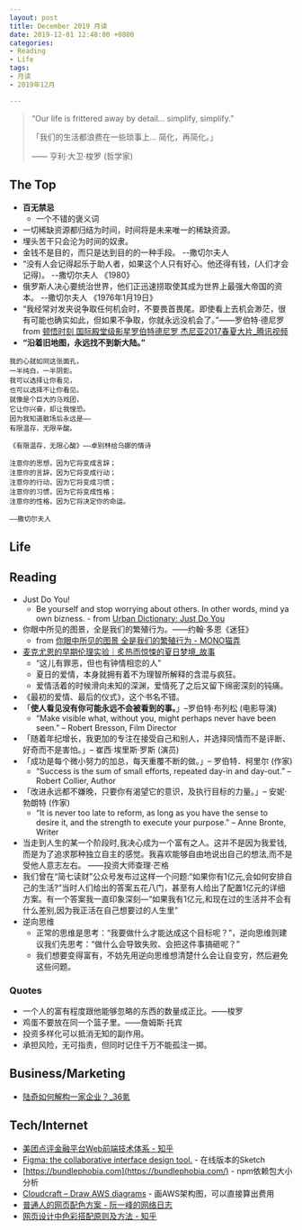 ```yaml
---
layout: post
title: December 2019 月读
date: 2019-12-01 12:48:00 +0800
categories:
- Reading
- Life
tags:
- 月读
- 2019年12月

---
```


<blockquote class="blockquote-center">
<p>“Our life is frittered away by detail… simplify, simplify.”</p>
<p>「我们的生活都浪费在一些琐事上… 简化，再简化。」</p>
<p>—— 亨利‧大卫‧梭罗 (哲学家)</p>
</blockquote>

## The Top

- **百无禁忌**
	- 一个不错的褒义词
- 一切稀缺资源都归结为时间，时间将是未来唯一的稀缺资源。
- 埋头苦干只会沦为时间的奴隶。
- 金钱不是目的，而只是达到目的的一种手段。 --撒切尔夫人
- “没有人会记得起乐于助人者，如果这个人只有好心。他还得有钱，(人们才会记得)。 --撒切尔夫人 《1980》
- 俄罗斯人决心要统治世界，他们正迅速捞取使其成为世界上最强大帝国的资本。 --撒切尔夫人 《1976年1月19日》
- “我经常对发夹说争取任何机会时，不要畏首畏尾。即使看上去机会渺茫，很有可能也确实如此，但如果不争取，你就永远没机会了。”——罗伯特·德尼罗 from [顿悟时刻 国际殿堂级影星罗伯特德尼罗 杰尼亚2017春夏大片_腾讯视频](https://v.qq.com/x/page/y0374gjii4x.html)
- **“沿着旧地图，永远找不到新大陆。”**

```
我的心就如同这张面孔，
一半纯白，一半阴影。
我可以选择让你看见，
也可以选择不让你看见。
就像是个巨大的马戏团，
它让你兴奋，却让我惶恐。
因为我知道散场后永远是——
有限温存，无限辛酸。

《有限温存，无限心酸》——卓别林给乌娜的情诗

```

```
注意你的思想，因为它将变成言辞；
注意你的言辞，因为它将变成行动；
注意你的行动，因为它将变成习惯；
注意你的习惯，因为它将变成性格；
注意你的性格，因为它将决定你的命运。

——撒切尔夫人
```

## Life


## Reading

- Just Do You!
	- Be yourself and stop worrying about others. In other words, mind ya own bizness. - from [Urban Dictionary: Just Do You](https://www.urbandictionary.com/define.php?term=Just%20Do%20You)
- 你眼中所见的图景，全是我们的繁殖行为。——约翰·多恩《迷狂》
	- from [你眼中所见的图景 全是我们的繁殖行为 - MONO猫弄](http://mmmono.com/g/meow/1649907/)
- [麦克尤恩的早期伦理实验｜炙热而惊悚的夏日梦境_故事](http://www.sohu.com/a/252196468_694312)
	- “这儿有罪恶，但也有钟情相恋的人”
	- 夏日的爱情，本身就拥有着不为理智所解释的含混与疯狂。
	- 爱情活着的时候滑向未知的深渊，爱情死了之后又留下绵密深刻的钝痛。
- 《最初的爱情、最后的仪式》，这个书名不错。
- 「**使人看见没有你可能永远不会被看到的事。**」–罗伯特·布列松 (电影导演)
	- “Make visible what, without you, might perhaps never have been seen.” – Robert Bresson, Film Director
- 「随着年纪增长，我更加的专注在接受自己和别人，并选择同情而不是评断、好奇而不是害怕。」– 崔西·埃里斯·罗斯 (演员)
- 「成功是每个微小努力的加总，每天重覆不断的做。」– 罗伯特．柯里尔 (作家)
	- “Success is the sum of small efforts, repeated day-in and day-out.” – Robert Collier, Author
- 「改进永远都不嫌晚，只要你有渴望它的意识，及执行目标的力量。」– 安妮·勃朗特 (作家)
	- “It is never too late to reform, as long as you have the sense to desire it, and the strength to execute your purpose.” – Anne Bronte, Writer
- 当走到人生的某一个阶段时,我决心成为一个富有之人。这并不是因为我爱钱,而是为了追求那种独立自主的感觉。我喜欢能够自由地说出自己的想法,而不是受他人意志左右。 ——投资大师查理·芒格
- 我们曾在“简七读财”公众号发布过这样一个问题:“如果你有1亿元,会如何安排自己的生活?”当时人们给出的答案五花八门，甚至有人给出了配置1亿元的详细方案。有一个答案我一直印象深刻—“如果我有1亿元,和现在过的生活并不会有什么差别,因为我正活在自己想要过的人生里”
- 逆向思维
	- 正常的思维是思考：“我要做什么才能达成这个目标呢？”，逆向思维则建议我们先思考：“做什么会导致失败、会把这件事搞砸呢？”
	- 我们想要变得富有，不妨先用逆向思维想清楚什么会让自变穷，然后避免这些问题。



### Quotes

- 一个人的富有程度跟他能够忽略的东西的数量成正比。——梭罗
- 鸡蛋不要放在同一个篮子里。——詹姆斯·托宾
- 投资多样化可以抵消无知的副作用。
- 承担风险，无可指责，但同时记住千万不能孤注一掷。

## Business/Marketing

- [陆奇如何解构一家企业？_36氪](https://36kr.com/p/5274064)

## Tech/Internet

- [美团点评金融平台Web前端技术体系 - 知乎](https://zhuanlan.zhihu.com/p/34606000)
- [Figma: the collaborative interface design tool.](https://www.figma.com/) - 在线版本的Sketch
- [https://bundlephobia.com](https://bundlephobia.com/) - npm依赖包大小分析
- [Cloudcraft – Draw AWS diagrams](https://cloudcraft.co/) - 画AWS架构图，可以直接算出费用
- [普通人的网页配色方案 - 阮一峰的网络日志](http://www.ruanyifeng.com/blog/2019/03/coloring-scheme.html)
- [网页设计中色彩搭配原则及方法 - 知乎](https://zhuanlan.zhihu.com/p/28832355)



